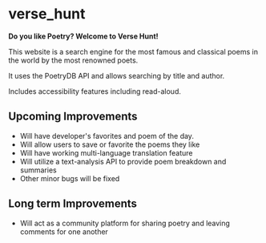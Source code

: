 # verse_hunt

**Do you like Poetry? Welcome to Verse Hunt!**

This website is a search engine for the most famous and classical poems in the world by the most renowned poets.

It uses the PoetryDB API and allows searching by title and author.

Includes accessibility features including read-aloud.

## Upcoming Improvements

- Will have developer's favorites and poem of the day.
- Will allow users to save or favorite the poems they like
- Will have working multi-language translation feature
- Will utilize a text-analysis API to provide poem breakdown and summaries
- Other minor bugs will be fixed

## Long term Improvements

- Will act as a community platform for sharing poetry and leaving comments for one another

